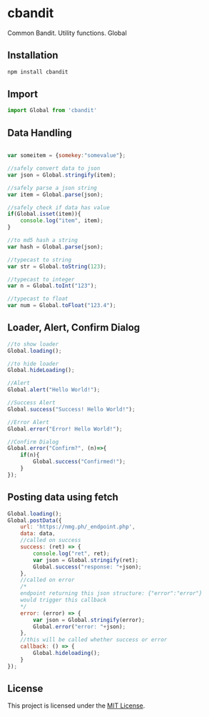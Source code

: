 # cbandit

Common Bandit. Utility functions. Global

## Installation

```javascript
npm install cbandit
```

## Import

```javascript
import Global from 'cbandit'
```

## Data Handling
```javascript

var someitem = {somekey:"somevalue"};

//safely convert data to json 
var json = Global.stringify(item);

//safely parse a json string
var item = Global.parse(json);

//safely check if data has value
if(Global.isset(item)){
	console.log("item", item);
}

//to md5 hash a string
var hash = Global.parse(json);

//typecast to string
var str = Global.toString(123);

//typecast to integer
var n = Global.toInt("123");

//typecast to float
var num = Global.toFloat("123.4");


```
## Loader, Alert, Confirm Dialog
```javascript
//to show loader
Global.loading();

//to hide loader
Global.hideLoading();

//Alert
Global.alert("Hello World!");

//Success Alert
Global.success("Success! Hello World!");

//Error Alert
Global.error("Error! Hello World!");

//Confirm Dialog
Global.error("Confirm?", (n)=>{
	if(n){
		Global.success("Confirmed!");
	}
});
```

## Posting data using fetch
```javascript
Global.loading();
Global.postData({
	url: 'https://nmg.ph/_endpoint.php',
	data: data,
	//called on success
	success: (ret) => { 
		console.log("ret", ret);
		var json = Global.stringify(ret);
		Global.success("response: "+json);
	},
	//called on error
	/*
	endpoint returning this json structure: {"error":"error"}
	would trigger this callback
	*/
	error: (error) => { 
		var json = Global.stringify(error);
		Global.error("error: "+json);
	},
	//this will be called whether success or error
	callback: () => { 
		Global.hideloading();
	}
});
```


## License

This project is licensed under the [MIT License](LICENSE).
